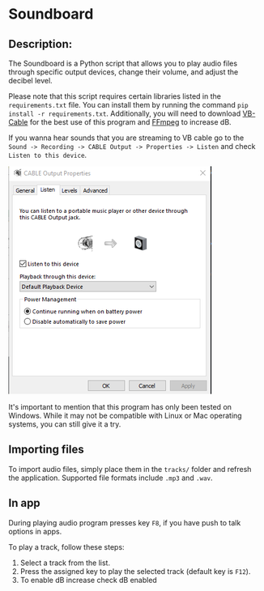 # Soundboard

## Description:

The Soundboard is a Python script that allows you to play audio files through specific output devices, change their
volume, and adjust the decibel level.

Please note that this script requires certain libraries listed in the `requirements.txt` file. You can install them by
running the command `pip install -r requirements.txt`. Additionally, you will need to
download [VB-Cable](https://vb-audio.com/Cable/) for the best use of this program
and [FFmpeg](https://ffmpeg.org/download.html) to increase dB.

If you wanna hear sounds that you are streaming to VB cable go to
the `Sound -> Recording -> CABLE Output -> Properties -> Listen` and check `Listen to this device`.

![](https://github.com/DefinitelyNotRandomNickname/Soundboard/blob/main/rd_prp.png)

It's important to mention that this program has only been tested on Windows. While it may not be compatible with Linux
or Mac operating systems, you can still give it a try.

## Importing files

To import audio files, simply place them in the `tracks/` folder and refresh the application. Supported file formats
include `.mp3` and `.wav`.

## In app
During playing audio program presses key `F8`, if you have push to talk options in apps.

To play a track, follow these steps:

1. Select a track from the list.
2. Press the assigned key to play the selected track (default key is `F12`).
3. To enable dB increase check dB enabled
